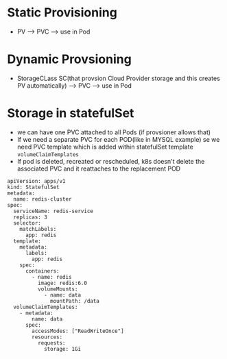 # Static Provisioning
- PV --> PVC --> use in Pod

# Dynamic Provsioning
- StorageCLass SC(that provsion Cloud Provider storage and this creates PV automatically) --> PVC --> use in Pod

# Storage in statefulSet
- we can have one PVC attached to all Pods (if provsioner allows that)
- If we need a separate PVC for each POD(like in MYSQL example) se we need PVC template which is added within statefulSet template `volumeClaimTemplates`
- If pod is deleted, recreated or rescheduled, k8s doesn't delete the associated PVC and it reattaches to the replacement POD
```
apiVersion: apps/v1
kind: StatefulSet
metadata:
  name: redis-cluster
spec:
  serviceName: redis-service
  replicas: 3
  selector:
    matchLabels:
      app: redis
  template:
    metadata:
      labels:
        app: redis
    spec:
      containers:
        - name: redis
          image: redis:6.0
          volumeMounts:
            - name: data
              mountPath: /data
  volumeClaimTemplates:
    - metadata:
        name: data
      spec:
        accessModes: ["ReadWriteOnce"]
        resources:
          requests:
            storage: 1Gi

```